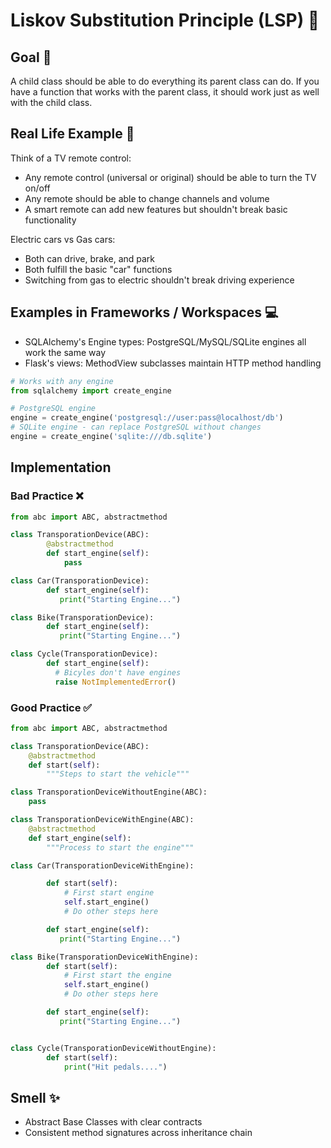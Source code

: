 # Liskov Substitution Principle (LSP) 📝

## Goal 🎯
A child class should be able to do everything its parent class can do. If you have a function that works with the parent class, it should work just as well with the child class.

## Real Life Example 🏪
Think of a TV remote control:
- Any remote control (universal or original) should be able to turn the TV on/off
- Any remote should be able to change channels and volume
- A smart remote can add new features but shouldn't break basic functionality

Electric cars vs Gas cars:
- Both can drive, brake, and park
- Both fulfill the basic "car" functions
- Switching from gas to electric shouldn't break driving experience

## Examples in Frameworks / Workspaces 💻
- SQLAlchemy's Engine types: PostgreSQL/MySQL/SQLite engines all work the same way
- Flask's views: MethodView subclasses maintain HTTP method handling
```python
# Works with any engine
from sqlalchemy import create_engine

# PostgreSQL engine
engine = create_engine('postgresql://user:pass@localhost/db')
# SQLite engine - can replace PostgreSQL without changes
engine = create_engine('sqlite:///db.sqlite')
```


## Implementation
### Bad Practice ❌
```python
from abc import ABC, abstractmethod

class TransporationDevice(ABC):
        @abstractmethod
        def start_engine(self):
            pass

class Car(TransporationDevice):
        def start_engine(self):
           print("Starting Engine...")

class Bike(TransporationDevice):
        def start_engine(self):
           print("Starting Engine...")

class Cycle(TransporationDevice):
        def start_engine(self):
          # Bicyles don't have engines
          raise NotImplementedError()
```

### Good Practice ✅
```python
from abc import ABC, abstractmethod

class TransporationDevice(ABC):
    @abstractmethod
    def start(self):
        """Steps to start the vehicle"""

class TransporationDeviceWithoutEngine(ABC):
    pass

class TransporationDeviceWithEngine(ABC):        
    @abstractmethod
    def start_engine(self):
        """Process to start the engine"""

class Car(TransporationDeviceWithEngine):

        def start(self):
            # First start engine
            self.start_engine()
            # Do other steps here

        def start_engine(self):
           print("Starting Engine...")

class Bike(TransporationDeviceWithEngine):
        def start(self):
            # First start the engine
            self.start_engine()
            # Do other steps here

        def start_engine(self):
           print("Starting Engine...")


class Cycle(TransporationDeviceWithoutEngine):
        def start(self):
            print("Hit pedals....")
```

## Smell ✨
- Abstract Base Classes with clear contracts
- Consistent method signatures across inheritance chain